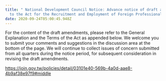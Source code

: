 ```yaml
---
title: " National Development Council Notice: Advance notice of draft amendments
  to the Act for the Recruitment and Employment of Foreign Professionals"
date: 2020-09-24T05:00:45.948Z
---
```

For the content of the draft amendments, please refer to the General Explanation and the Terms of the Act as appended below. We welcome you to submit your comments and suggestions in the discussion area at the bottom of the page. We will continue to collect issues of concern submitted from all quarters during the notice period, for subsequent consideration in revising the draft amendments.

https://join.gov.tw/policies/detail/03101e40-569b-4a0d-aae8-4b9af38e97f9#middle